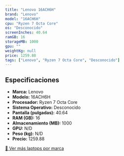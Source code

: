 ```yaml
---
title: "Lenovo 16ACH6H"
brand: "Lenovo"
model: "16ACH6H"
cpu: "Ryzen 7 Octa Core"
os: "Desconocido"
screenInches: 40.64
ramGB: 16
storageMB: 1000
gpu: ""
weightKg: null
price: 1259.88
tags: ["Lenovo", "Ryzen 7 Octa Core", "Desconocido"]
---
```

## Especificaciones

- **Marca:** Lenovo
- **Modelo:** 16ACH6H
- **Procesador:** Ryzen 7 Octa Core
- **Sistema Operativo:** Desconocido
- **Pantalla (pulgadas):** 40.64
- **RAM (GB):** 16
- **Almacenamiento (MB):** 1000
- **GPU:** N/D
- **Peso (kg):** N/D
- **Precio:** 1259.88

[:rocket: Ver más laptops por marca](/brand/lenovo)
